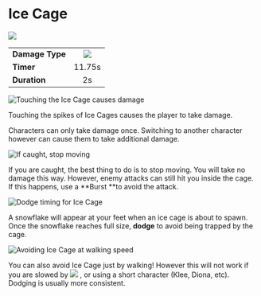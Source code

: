 # Ice Cage

![](../../.gitbook/assets/cryo_icecage_med.png)

|                 |                                              |
| --------------- | :------------------------------------------: |
| **Damage Type** |   ![](../../.gitbook/assets/cryo_small.png)  |
| **Timer**       |                    11.75s                    |
| **Duration**    |                      2s                      |

![Touching the Ice Cage causes damage](../../.gitbook/assets/damage.gif)

Touching the spikes of Ice Cages causes the player to take damage. 

Characters can only take damage once. Switching to another character however can cause them to take additional damage.

![If caught, stop moving](../../.gitbook/assets/still.gif)

If you are caught, the best thing to do is to stop moving. You will take no damage this way. However, enemy attacks can still hit you inside the cage. If this happens, use a **Burst **to avoid the attack.

![Dodge timing for Ice Cage](../../.gitbook/assets/dodge.gif)

A snowflake will appear at your feet when an ice cage is about to spawn. Once the snowflake reaches full size, **dodge** to avoid being trapped by the cage.

![Avoiding Ice Cage at walking speed](../../.gitbook/assets/walk_dodge.gif)

You can also avoid Ice Cage just by walking! However this will not work if you are slowed by ![](../../.gitbook/assets/cryo_small.png) , or using a short character (Klee, Diona, etc). Dodging is usually more consistent.
